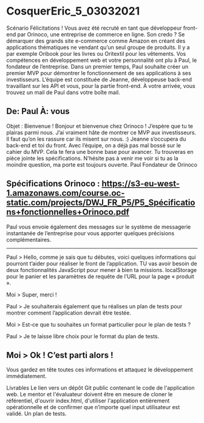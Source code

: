 # CosquerEric_5_03032021

Scénario
Félicitations ! Vous avez été recruté en tant que développeur front-end par Orinoco, une entreprise de commerce en ligne. 
Son credo ? Se démarquer des grands site e-commerce comme Amazon en créant des applications thématiques ne vendant qu’un seul groupe de produits. 
Il y a par exemple Oribook pour les livres ou Oritextil pour les vêtements.
Vos compétences en développement web et votre personnalité ont plu à Paul, le fondateur de l’entreprise.
Dans un premier temps, Paul souhaite créer un premier MVP pour démontrer le fonctionnement de ses applications à ses investisseurs.
L’équipe est constituée de Jeanne, développeuse back-end travaillant sur les API et vous, pour la partie front-end.
À votre arrivée, vous trouvez un mail de Paul dans votre boîte mail.

De: Paul 
À: vous
-----------------------------------------------------------------------------------
Objet : Bienvenue !
Bonjour et bienvenue chez Orinoco ! J’espère que tu te plairas parmi nous. J’ai vraiment hâte de montrer ce MVP aux investisseurs. Il faut qu’on les 
rassure car ils misent sur nous. :)
Jeanne s’occupera du back-end et toi du front.
Avec l’équipe, on a déjà pas mal bossé sur le cahier du MVP. Cela te fera une bonne base pour avancer. Tu trouveras en pièce jointe les spécifications.
N'hésite pas à venir me voir si tu as la moindre question, ma porte est toujours ouverte.
Paul
Fondateur de Orinoco

Spécifications Orinoco : https://s3-eu-west-1.amazonaws.com/course.oc-static.com/projects/DWJ_FR_P5/P5_Spécifications+fonctionnelles+Orinoco.pdf
-----------------------------------------------------------------------------------

Paul vous envoie également des messages sur le système de messagerie instantanée de l’entreprise pour vous apporter quelques précisions complémentaires.

----------------------------------------------------------------------------------- 
Paul > Hello, comme je sais que tu débutes, voici quelques informations qui pourront t’aider pour réaliser le front de l’application. TU vas avoir besoin 
de deux fonctionnalités JavaScript pour mener à bien ta missions. localStorage pour le panier et les paramètres de requête de l’URL pour la page « produit ».

Moi > Super, merci !

Paul > Je souhaiterais également que tu réalises un plan de tests pour montrer comment l’application devrait être testée.

Moi > Est-ce que tu souhaites un format particulier pour le plan de tests ?

Paul > Je te laisse libre choix pour le format du plan de tests.

Moi > Ok ! C’est parti alors !
-----------------------------------------------------------------------------------

Vous gardez en tête toutes ces informations et attaquez le développement immédiatement.

Livrables
  Le lien vers un dépôt Git public contenant le code de l'application web.
Le mentor et l'évaluateur doivent être en mesure de cloner le référentiel, d'ouvrir index.html, d'utiliser l'application entièrement opérationnelle et de 
confirmer que n’importe quel input utilisateur est validé.
  Un plan de tests.




